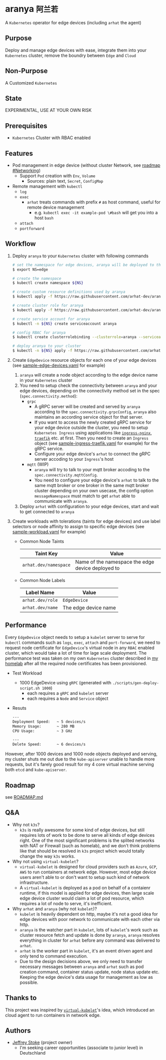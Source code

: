 # aranya `阿兰若`

A `Kubernetes` operator for edge devices (including `arhat` the agent)

## Purpose

Deploy and manage edge devices with ease, integrate them into your `Kubernetes` cluster, remove the boundry between `Edge` and `Cloud`

## Non-Purpose

A Customized `Kubernetes`

## State

EXPERIMENTAL, USE AT YOUR OWN RISK

## Prerequisites

- `Kubernetes` Cluster with RBAC enabled

## Features

- Pod management in edge device (without cluster Network, see [roadmap #Networking](./ROADMAP.md#Networking))
  - Support `Pod` creation with `Env`, `Volume`
    - Sources: plain text, `Secret`, `ConfigMap`
- Remote management with `kubectl`
  - `log`
  - `exec`
    - `arhat` treats commands with prefix `#` as host command, useful for remote device management
      - e.g. `kubectl exec -it example-pod \#bash` will get you into a host `bash`
  - `attach`
  - `portforward`

## Workflow

1. Deploy `aranya` to your `Kubernetes` cluster with following commands

   ```bash
   # set the namespace for edge devices, aranya will be deployed to this namespace
   $ export NS=edge

   # create the namespace
   $ kubectl create namespace ${NS}

   # create custom resource definitions used by aranya
   $ kubectl apply -f https://raw.githubusercontent.com/arhat-dev/aranya/master/cicd/k8s/crds/aranya_v1alpha1_edgedevice_crd.yaml

   # create cluster role for aranya
   $ kubectl apply -f https://raw.githubusercontent.com/arhat-dev/aranya/master/cicd/k8s/aranya-cluster-role.yaml

   # create service account for aranya
   $ kubectl -n ${NS} create serviceaccount aranya

   # config RBAC for aranya
   $ kubectl create clusterrolebinding --clusterrole=aranya --serviceaccount=${NS}:aranya

   # deploy aranya to your cluster
   $ kubectl -n ${NS} apply -f https://raw.githubusercontent.com/arhat-dev/aranya/master/cicd/k8s/aranya-deploy.yaml
   ```

2. Create `EdgeDevice` resource objects for each one of your edge devices (see [sample-edge-devices.yaml](./cicd/k8s/sample/sample-edge-devices.yaml) for example)
   1. `aranya` will create a node object according to the edge device name in your `Kubernetes` cluster
   2. You need to setup check the connectivity between `aranya` and your edge devices, depending on the connectivity method set in the spec (`spec.connectivity.method`):
      - `grpc`
        - A gRPC server will be created and served by `aranya` according to the `spec.connectivity.grpcConfig`, `aranya` also maintains an according service object for that server.
        - If you want to access the newly created gRPC service for your edge device outside the cluster, you need to setup `Kubernetes Ingress` using applications like [`ingress-nginx`](https://github.com/kubernetes/ingress-nginx), [`traefik`](https://github.com/containous/traefik) etc. at first. Then you need to create an `Ingress` object (see [sample-ingress-traefik.yaml](./cicd/k8s/sample/sample-ingress-traefik.yaml) for example) for the gRPC service.
        - Configure your edge device's `arhat` to connect the gRPC server accoding to your `Ingress`'s host
      - `mqtt` (WIP)
        - `aranya` will try to talk to your mqtt broker accoding to the `spec.connectivity.mqttConfig`.
        - You need to configure your edge device's `arhat` to talk to the same mqtt broker or one broker in the same mqtt broker cluster depending on your own usecase, the config option `messageNamespace` must match to get `arhat` able to communicate with `aranya`.
   3. Deploy `arhat` with configuration to your edge devices, start and wait to get connected to `aranya`

3. Create workloads with tolerations (taints for edge devices) and use label selectors or node affinity to assign to specific edge devices (see [sample-workload.yaml](./cicd/k8s/sample/sample-workload.yaml) for example)
   - Common Node Taints

      | Taint Key             | Value                                             |
      | --------------------- | ------------------------------------------------- |
      | `arhat.dev/namespace` | Name of the namespace the edge device deployed to |

   - Common Node Labels

      | Label Name       | Value                |
      | ---------------- | -------------------- |
      | `arhat.dev/role` | `EdgeDevice`         |
      | `arhat.dev/name` | The edge device name |

## Performance

Every `EdgeDevice` object needs to setup a `kubelet` server to serve for `kubectl` commands such as `logs`, `exec`, `attach` and `port-forward`, we need to request node certificate for `EdgeDevice`'s virtual node in any `RBAC` enabled cluster, which would take a lot of time for lage scale deployment. The performance test was taken on my own `Kubernetes` cluster described in [my homelab](https://github.com/jeffreystoke/homelab) after all the required node certificates has been provisioned.

- Test Workload
  - 1000 EdgeDevice using `gRPC` (generated with `./scripts/gen-deploy-script.sh 1000`)
    - each requires a `gRPC` and `kubelet` server
    - each requires a `Node` and `Service` object
- Resuts

  ```txt
  ---
  Deployment Speed:   ~ 5 devices/s
  Memory Usage:       ~ 280 MB
  CPU Usage:          ~ 3 GHz

  ---
  Delete Speed:       ~ 6 devices/s
  ```

However, after 1000 devices and 1000 node objects deployed and serving, my cluster shuts me out due to the `kube-apiserver` unable to handle more requests, but it's farely good result for my 4 core virtual machine serving both `etcd` and `kube-apiserver`.

## Roadmap

see [ROADMAP.md](./ROADMAP.md)

## Q&A

- Why not `k3s`?
  - `k3s` is really awesome for some kind of edge devices, but still requires lots of work to be done to serve all kinds of edge devices right. One of the most significant problems is the splited networks with NAT or Firewall (such as homelab), and we don't think problems like that should be resolved in `k3s` project which would totally change the way `k3s` works.
- Why not using `virtual-kubelet`?
  - `virtual-kubelet` is designed for cloud providers such as `Azure`, `GCP`, `AWS` to run containers at network edge. However, most edge device users aren't able to or don't want to setup such kind of network infrastructure.
  - A `virtual-kubelet` is deployed as a pod on behalf of a contaienr runtime, if this model is applied for edge devices, then large scale edge device cluster would claim a lot of pod resource, which requires a lot of node to serve, it's inefficient.
- Why `arhat` and `aranya` (why not `kubelet`)?
  - `kubelet` is heavily dependent on http, maybe it's not a good idea for edge devices with poor network to communicate with each other via http.
  - `aranya` is the watcher part in `kubelet`, lots of `kubelet`'s work such as cluster resource fetch and update is done by `aranya`, `aranya` resolves everything in cluster for `arhat` before any command was delivered to `arhat`.
  - `arhat` is the worker part in `kubelet`, it's an event driven agent and only tend to command execution.
  - Due to the design decisions above, we only need to transfer necessary messages between `aranya` and `arhat` such as pod creation command, container status update, node status update etc. Keeping the edge device's data usage for management as low as possible.

## Thanks to

This project was inspired by [`virtual-kubelet`](https://github.com/virtual-kubelet/virtual-kubelet)'s idea, which introduced an cloud agent to run containers in network edge.

## Authors

- [Jeffrey Stoke](https://github.com/jeffreystoke) (project owner)
  - I'm seeking career opportunities (associate to junior level) in Deutschland
